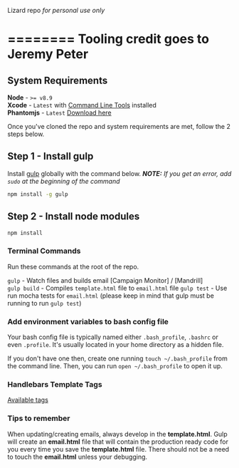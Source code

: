 Lizard repo
*for personal use only*

========
Tooling credit goes to Jeremy Peter
========

## System Requirements
**Node**  -  `>= v8.9`   
**Xcode** - `Latest` with [Command Line Tools] installed  
**Phantomjs** - `Latest` [Download here](http://phantomjs.org/download.html)  

[Command Line Tools]: http://stackoverflow.com/questions/9329243/xcode-4-4-and-later-install-command-line-tools

Once you've cloned the repo and system requirements are met, follow the 2 steps below.

## Step 1 - Install gulp

Install [gulp] globally with the command below. *__NOTE:__ If you get an error, add ```sudo``` at the beginning of the command* 

[gulp]: https://github.com/gulpjs/gulp/blob/master/docs/getting-started.md#1-install-gulp-globally

```bash
npm install -g gulp
```

## Step 2 - Install node modules

    
```bash
npm install
```

### Terminal Commands

Run these commands at the root of the repo. 

`gulp`  - Watch files and builds email [Campaign Monitor] / [Mandrill]  
`gulp build` - Compiles `template.html` file to `email.html` file
`gulp test`  - Use run mocha tests for `email.html` (please keep in mind that gulp must be running to run `gulp test`)       


### Add environment variables to bash config file

Your bash config file is typically named either `.bash_profile`, `.bashrc` or even `.profile`. It's usually located in your home directory as a hidden file. 

If you don't have one then, create one running `touch ~/.bash_profile` from the command line. Then, you can run `open ~/.bash_profile` to open it up. 

### Handlebars Template Tags

[Available tags](https://mandrill.zendesk.com/hc/en-us/articles/205582537-Using-Handlebars-for-dynamic-content)


### Tips to remember

When updating/creating emails, always develop in the **template.html**. Gulp will create an **email.html** file that will contain the production ready code for you every time you save the **template.html** file. There should not be a need to touch the **email.html** unless your debugging. 
    